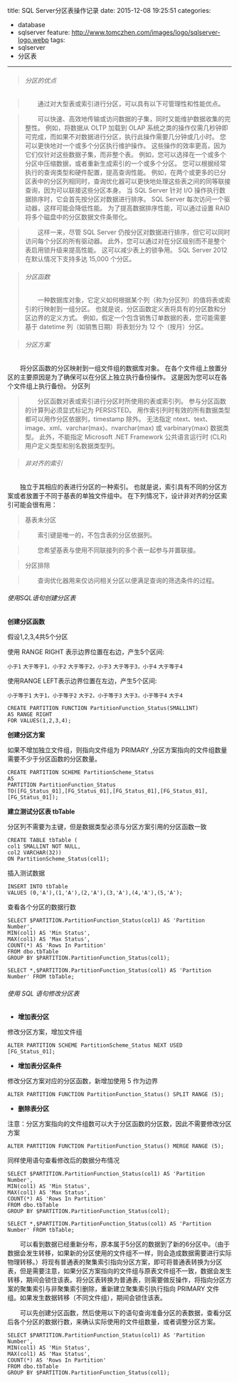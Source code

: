 title: SQL Server分区表操作记录
date: 2015-12-08 19:25:51
categories:
  - database
  - sqlserver
feature: http://www.tomczhen.com/images/logo/sqlserver-logo.webp
tags:
  - sqlserver
  - 分区表
---
>###### 分区的优点

>　　通过对大型表或索引进行分区，可以具有以下可管理性和性能优点。

>　　可以快速、高效地传输或访问数据的子集，同时又能维护数据收集的完整性。 例如，将数据从 OLTP 加载到 OLAP 系统之类的操作仅需几秒钟即可完成，而如果不对数据进行分区，执行此操作需要几分钟或几小时。
您可以更快地对一个或多个分区执行维护操作。 这些操作的效率更高，因为它们仅针对这些数据子集，而非整个表。 例如，您可以选择在一个或多个分区中压缩数据，或者重新生成索引的一个或多个分区。
您可以根据经常执行的查询类型和硬件配置，提高查询性能。 例如，在两个或更多的已分区表中的分区列相同时，查询优化器可以更快地处理这些表之间的同等联接查询，因为可以联接这些分区本身。
当 SQL Server 针对 I/O 操作执行数据排序时，它会首先按分区对数据进行排序。 SQL Server 每次访问一个驱动器，这样可能会降低性能。 为了提高数据排序性能，可以通过设置 RAID 将多个磁盘中的分区数据文件条带化。

>　　这样一来，尽管 SQL Server 仍按分区对数据进行排序，但它可以同时访问每个分区的所有驱动器。
此外，您可以通过对在分区级别而不是整个表启用锁升级来提高性能。 这可以减少表上的锁争用。
SQL Server 2012 在默认情况下支持多达 15,000 个分区。

<!-- more -->

>###### 分区函数
>　　一种数据库对象，它定义如何根据某个列（称为分区列）的值将表或索引的行映射到一组分区。 也就是说，分区函数定义表将具有的分区数和分区边界的定义方式。 例如，假定一个包含销售订单数据的表，您可能需要
基于 datetime 列（如销售日期）将表划分为 12 个（按月）分区。

>###### 分区方案
　　将分区函数的分区映射到一组文件组的数据库对象。 在各个文件组上放置分区的主要原因是为了确保可以在分区上独立执行备份操作。 这是因为您可以在各个文件组上执行备份。
分区列

>　　分区函数对表或索引进行分区时所使用的表或索引列。 参与分区函数的计算列必须显式标记为 PERSISTED。 用作索引列时有效的所有数据类型都可以用作分区依据列，timestamp 除外。
无法指定 ntext、text、image、xml、varchar(max)、nvarchar(max) 或 varbinary(max) 数据类型。 此外，不能指定 Microsoft .NET Framework 公共语言运行时 (CLR) 用户定义类型和别名数据类型列。

>###### 非对齐的索引
　　独立于其相应的表进行分区的一种索引。 也就是说，索引具有不同的分区方案或者放置于不同于基表的单独文件组中。 在下列情况下，设计非对齐的分区索引可能会很有用：

>基表未分区

>　　索引键是唯一的，不包含表的分区依据列。

>　　您希望基表与使用不同联接列的多个表一起参与并置联接。

>分区排除

>　　查询优化器用来仅访问相关分区以便满足查询的筛选条件的过程。

###### 使用SQL语句创建分区表

**创建分区函数**

假设1,2,3,4共5个分区

使用 RANGE RIGHT 表示边界位置在右边，产生5个区间:

`小于1` `大于等于1，小于2` `大于等于2，小于3` `大于等于3，小于4` `大于等于4`

使用RANGE LEFT表示边界位置在左边，产生5个区间:

`小于等于1` `大于1，小于等于2` `大于2，小于等于3` `大于3，小于等于4` `大于4`
```
CREATE PARTITION FUNCTION PartitionFunction_Status(SMALLINT)
AS RANGE RIGHT 
FOR VALUES(1,2,3,4);
```

**创建分区方案**

如果不增加独立文件组，则指向文件组为 PRIMARY ,分区方案指向的文件组数量需要不少于分区函数的分区数量。
```
CREATE PARTITION SCHEME PartitionScheme_Status
AS
PARTITION PartitionFunction_Status
TO([FG_Status_01],[FG_Status_01],[FG_Status_01],[FG_Status_01],[FG_Status_01]);
```

**建立测试分区表 tbTable**

分区列不需要为主键，但是数据类型必须与分区方案引用的分区函数一致
```
CREATE TABLE tbTable (
col1 SMALLINT NOT NULL,
col2 VARCHAR(32))
ON PartitionScheme_Status(col1);
```
插入测试数据
```
INSERT INTO tbTable
VALUES (0,'A'),(1,'A'),(2,'A'),(3,'A'),(4,'A'),(5,'A');
```
查看各个分区的数据行数
```
SELECT $PARTITION.PartitionFunction_Status(col1) AS 'Partition Number',
MIN(col1) AS 'Min Status',
MAX(col1) AS 'Max Status',
COUNT(*) AS 'Rows In Partition'
FROM dbo.tbTable
GROUP BY $PARTITION.PartitionFunction_Status(col1);
```

```
SELECT *,$PARTITION.PartitionFunction_Status(col1) AS 'Partition Number' FROM tbTable;
```

###### 使用 SQL 语句修改分区表
* **增加表分区**

修改分区方案，增加文件组
```
ALTER PARTITION SCHEME PartitionScheme_Status NEXT USED [FG_Status_01];
```
* **增加表分区条件**

修改分区方案对应的分区函数，新增加使用 5 作为边界
```
ALTER PARTITION FUNCTION PartitionFunction_Status() SPLIT RANGE (5);
```
* **删除表分区** 

注意：分区方案指向的文件组数可以大于分区函数的分区数，因此不需要修改分区方案
``` 
ALTER PARTITION FUNCTION PartitionFunction_Status() MERGE RANGE (5);
```

同样使用语句查看修改后的数据分布情况
```
SELECT $PARTITION.PartitionFunction_Status(col1) AS 'Partition Number',
MIN(col1) AS 'Min Status',
MAX(col1) AS 'Max Status',
COUNT(*) AS 'Rows In Partition'
FROM dbo.tbTable
GROUP BY $PARTITION.PartitionFunction_Status(col1);
```

```
SELECT *,$PARTITION.PartitionFunction_Status(col1) AS 'Partition Number' FROM tbTable;
```
　　可以看到数据已经重新分布，原本属于5分区的数据到了新的6分区中。（由于数据会发生转移，如果新的分区使用的文件组不一样，则会造成数据需要进行实际物理转移。）将现有普通表的聚集索引指向分区方案，即可将普通表转换为分区表，但是需要注意，如果分区方案指向的文件组与原表文件组不一致，数据会发生转移，期间会锁住该表。将分区表转换为普通表，则需要做反操作，将指向分区方案的聚集索引与非聚集索引删除，重新建立聚集索引执行指向 PRIMARY 文件组。如果发生数据转移（不同文件组），期间会锁住该表。

　　可以先创建分区函数，然后使用以下的语句查询准备分区的表数据，查看分区后各个分区的数据行数，来确认实际使用的文件组数量，或者调整分区方案。
```
SELECT $PARTITION.PartitionFunction_Status(col1) AS 'Partition Number',
MIN(col1) AS 'Min Status',
MAX(col1) AS 'Max Status',
COUNT(*) AS 'Rows In Partition'
FROM dbo.tbTable
GROUP BY $PARTITION.PartitionFunction_Status(col1);
```